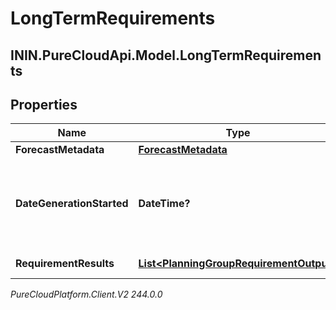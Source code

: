 # LongTermRequirements

## ININ.PureCloudApi.Model.LongTermRequirements

## Properties

|Name | Type | Description | Notes|
|------------ | ------------- | ------------- | -------------|
| **ForecastMetadata** | [**ForecastMetadata**](ForecastMetadata) | Forecast metadata | |
| **DateGenerationStarted** | **DateTime?** | Date the generation of the requirements started. Date time is represented as an ISO-8601 string. For example: yyyy-MM-ddTHH:mm:ss[.mmm]Z | |
| **RequirementResults** | [**List&lt;PlanningGroupRequirementOutput&gt;**](PlanningGroupRequirementOutput) | List of planning group outputs | |



_PureCloudPlatform.Client.V2 244.0.0_

